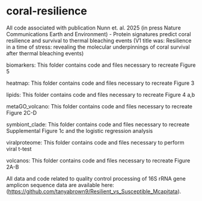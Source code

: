 # coral-resilience

All code associated with publication Nunn et. al. 2025 (in press Nature Communications Earth and Environment) - Protein signatures predict coral resilience and survival to thermal bleaching events 
(V1 title was: Resilience in a time of stress: revealing the molecular underpinnings of coral survival after thermal bleaching events)

biomarkers: This folder contains code and files necessary to recreate Figure 5

heatmap: This folder contains code and files necessary to recreate Figure 3

lipids: This folder contains code and files necessary to recreate Figure 4 a,b

metaGO_volcano: This folder contains code and files necessary to recreate Figure 2C-D

symbiont_clade: This folder contains code and files necessary to recreate Supplemental Figure 1c and the logistic regression analysis

viralproteome: This folder contains code and files necessary to perform viral t-test

volcanos: This folder contains code and files necessary to recreate Figure 2A-B

All data and code related to quality control processing of 16S rRNA gene amplicon sequence data are available here: (https://github.com/tanyabrown9/Resilient_vs_Susceptible_Mcapitata). 
